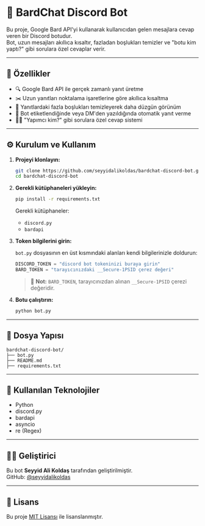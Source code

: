 # 🤖 BardChat Discord Bot

Bu proje, Google Bard API'yi kullanarak kullanıcıdan gelen mesajlara cevap veren bir Discord botudur.  
Bot, uzun mesajları akıllıca kısaltır, fazladan boşlukları temizler ve "botu kim yaptı?" gibi sorulara özel cevaplar verir.

---

## 🚀 Özellikler

- 🔍 Google Bard API ile gerçek zamanlı yanıt üretme
- ✂️ Uzun yanıtları noktalama işaretlerine göre akıllıca kısaltma
- 🧹 Yanıtlardaki fazla boşlukları temizleyerek daha düzgün görünüm
- 📩 Bot etiketlendiğinde veya DM'den yazıldığında otomatik yanıt verme
- 👨‍🔧 "Yapımcı kim?" gibi sorulara özel cevap sistemi

---

## ⚙️ Kurulum ve Kullanım

1. **Projeyi klonlayın:**
   ```bash
   git clone https://github.com/seyyidalikoldas/bardchat-discord-bot.git
   cd bardchat-discord-bot
   ```

2. **Gerekli kütüphaneleri yükleyin:**
   ```bash
   pip install -r requirements.txt
   ```
   Gerekli kütüphaneler:
   - `discord.py`
   - `bardapi`

3. **Token bilgilerini girin:**

   `bot.py` dosyasının en üst kısmındaki alanları kendi bilgilerinizle doldurun:
   ```python
   DISCORD_TOKEN = "discord bot tokeninizi buraya girin"
   BARD_TOKEN = "tarayıcınızdaki __Secure-1PSID çerez değeri"
   ```

   > 🔐 **Not:** `BARD_TOKEN`, tarayıcınızdan alınan `__Secure-1PSID` çerezi değeridir.

4. **Botu çalıştırın:**
   ```bash
   python bot.py
   ```

---

## 📁 Dosya Yapısı

```
bardchat-discord-bot/
├── bot.py
├── README.md
├── requirements.txt
```

---

## 🧠 Kullanılan Teknolojiler

- Python  
- discord.py  
- bardapi  
- asyncio  
- re (Regex)

---

## 👨‍💻 Geliştirici

Bu bot **Seyyid Ali Koldaş** tarafından geliştirilmiştir.  
GitHub: [@seyyidalikoldas](https://github.com/seyyidalikoldas)

---

## 📜 Lisans

Bu proje [MIT Lisansı](LICENSE) ile lisanslanmıştır.
